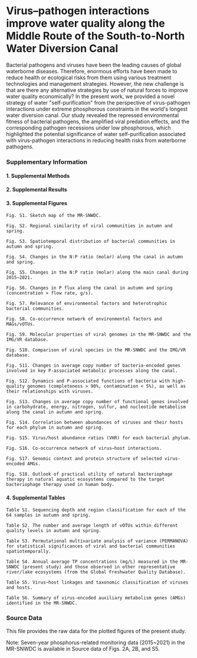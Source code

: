 # Virus–pathogen interactions improve water quality along the Middle Route of the South-to-North Water Diversion Canal

Bacterial pathogens and viruses have been the leading causes of global waterborne diseases. Therefore, enormous efforts have been made to reduce health or ecological risks from them using various treatment technologies and management strategies. However, the new challenge is that are there any alternative strategies by use of natural forces to improve water quality economically? In the present work, we provided a novel strategy of water "self-purification" from the perspective of virus-pathogen interactions under extreme phosphorous constraints in the world's longest water diversion canal. Our study revealed the repressed environmental fitness of bacterial pathogens, the amplified viral predation effects, and the corresponding pathogen recessions under low phosphorous, which highlighted the potential significance of water self-purification associated with virus-pathogen interactions in reducing health risks from waterborne pathogens.




### Supplementary Information

  #### 1. Supplemental Methods

  #### 2. Supplemental Results

  #### 3. Supplemental Figures

    Fig. S1. Sketch map of the MR-SNWDC. 

    Fig. S2. Regional similarity of viral communities in autumn and spring. 

    Fig. S3. Spatiotemporal distribution of bacterial communities in autumn and spring.

    Fig. S4. Changes in the N:P ratio (molar) along the canal in autumn and spring.
    
    Fig. S5. Changes in the N:P ratio (molar) along the main canal during 2015~2021.
    
    Fig. S6. Changes in P flux along the canal in autumn and spring (concentration × flow rate, g/s).
    
    Fig. S7. Relevance of environmental factors and heterotrophic bacterial communities.
    
    Fig. S8. Co-occurrence network of environmental factors and MAGs/vOTUs.

    Fig. S9. Molecular properties of viral genomes in the MR-SNWDC and the IMG/VR database. 

    Fig. S10. Comparison of viral species in the MR-SNWDC and the IMG/VR database. 

    Fig. S11. Changes in average copy number of bacteria-encoded genes involved in key P-associated metabolic processes along the canal. 

    Fig. S12. Dynamics and P-associated functions of bacteria with high-quality genomes (completeness > 90%, contamination < 5%), as well as their relationships with viruses. 

    Fig. S13. Changes in average copy number of functional genes involved in carbohydrate, energy, nitrogen, sulfur, and nucleotide metabolism along the canal in autumn and spring.

    Fig. S14. Correlation between abundances of viruses and their hosts for each phylum in autumn and spring.

    Fig. S15. Virus/host abundance ratios (VHR) for each bacterial phylum.
    
    Fig. S16. Co-occurrence network of virus–host interactions.

    Fig. S17. Genomic context and protein structure of selected virus-encoded AMGs. 

    Fig. S18. Outlook of practical utility of natural bacteriophage therapy in natural aquatic ecosystems compared to the target bacteriophage therapy used in human body. 

  #### 4. Supplemental Tables

    Table S1. Sequencing depth and region classification for each of the 64 samples in autumn and spring.

    Table S2. The number and average length of vOTUs within different quality levels in autumn and spring.

    Table S3. Permutational multivariate analysis of variance (PERMANOVA) for statistical significances of viral and bacterial communities spatiotemporally.

    Table S4. Annual average TP concentrations (mg/L) measured in the MR-SNWDC (present study) and those observed in other representative river/lake ecosystems (from the Global Freshwater Quality Database).

    Table S5. Virus–host linkages and taxonomic classification of viruses and hosts.

    Table S6. Summary of virus-encoded auxiliary metabolism genes (AMGs) identified in the MR-SNWDC.



### Source Data

This file provides the raw data for the plotted figures of the present study.

Note: Seven-year phosphorus-related monitoring data (2015~2021) in the MR-SNWDC is available in Source data of Figs. 2A, 2B, and S5.
